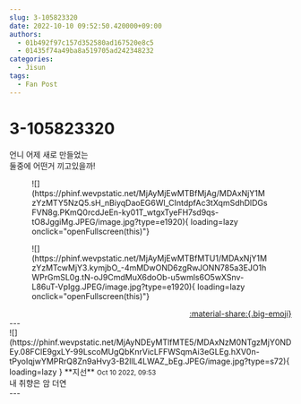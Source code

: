 ```yaml
---
slug: 3-105823320
date: 2022-10-10 09:52:50.420000+09:00
authors:
  - 01b492f97c157d352580ad167520e8c5
  - 01435f74a49ba8a519705ad242348232
categories:
  - Jisun
tags:
  - Fan Post
---
```


# 3-105823320

<div class="post-container" markdown="1">
<div class="content-container md-sidebar__scrollwrap" markdown="1">

언니 어제 새로 만들었는 <br>둘중에 어떤거 끼고있을까!
<figure markdown="1">
![](https://phinf.wevpstatic.net/MjAyMjEwMTBfMjAg/MDAxNjY1MzYzMTY5NzQ5.sH_nBiyqDaoEG6Wl_CIntdpfAc3tXqmSdhDlDGsFVN8g.PKmQ0rcdJeEn-ky01T_wtgxTyeFH7sd9qs-tO8JggiMg.JPEG/image.jpg?type=e1920){ loading=lazy onclick="openFullscreen(this)"}
</figure>

<figure markdown="1">
![](https://phinf.wevpstatic.net/MjAyMjEwMTBfMTU1/MDAxNjY1MzYzMTcwMjY3.kymjbO_-4mMDwOND6zgRwJONN785a3EJO1hWPrGmSL0g.tN-oJ9CmdMuX6doOb-u5wmls6O5wXSnv-L86uT-VpIgg.JPEG/image.jpg?type=e1920){ loading=lazy onclick="openFullscreen(this)"}
</figure>


</div>
</div>

<div style="text-align: right;" markdown="1">
<a href="https://weverse.io/fromis9/fanpost/3-105823320" style="text-align: right;">:material-share:{.big-emoji}</a>
</div>
---

<div class="comments-container md-sidebar__scrollwrap" markdown="1">
<div class="comment" markdown="1">
<div class='id-container' markdown="1">
![](https://phinf.wevpstatic.net/MjAyNDEyMTlfMTE5/MDAxNzM0NTgzMjY0NDEy.08FClE9gxLY-99LscoMUgQbKnrVicLFFWSqmAi3eGLEg.hXV0n-tPyoIqjwYMPRrQ8Zn9aHvy3-B2llL4LWAZ_bEg.JPEG/image.jpg?type=s72){ loading=lazy }
**<span class="artist">지선</span>** <small>Oct 10 2022, 09:53</small><br>
</div>
<div class='comment-body' markdown="1">
내 취향은 암 더연
</div>
</div>
</div>
---
